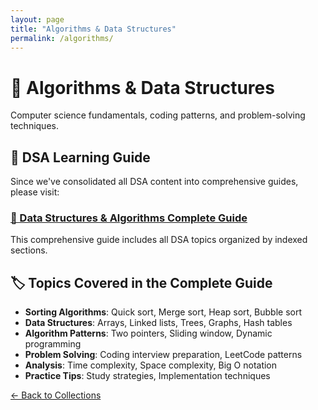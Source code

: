```yaml
---
layout: page
title: "Algorithms & Data Structures"
permalink: /algorithms/
---
```


# 🧮 Algorithms & Data Structures

Computer science fundamentals, coding patterns, and problem-solving techniques.

## 📖 DSA Learning Guide

Since we've consolidated all DSA content into comprehensive guides, please visit:

### [🧮 Data Structures & Algorithms Complete Guide](/2025/07/22/data-structures-algorithms-guide.html)

This comprehensive guide includes all DSA topics organized by indexed sections.

## 🏷️ Topics Covered in the Complete Guide

- **Sorting Algorithms**: Quick sort, Merge sort, Heap sort, Bubble sort
- **Data Structures**: Arrays, Linked lists, Trees, Graphs, Hash tables
- **Algorithm Patterns**: Two pointers, Sliding window, Dynamic programming
- **Problem Solving**: Coding interview preparation, LeetCode patterns
- **Analysis**: Time complexity, Space complexity, Big O notation
- **Practice Tips**: Study strategies, Implementation techniques

[← Back to Collections](/collections/)
